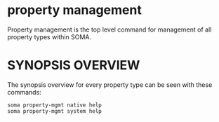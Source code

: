 # property management

Property management is the top level command for management of all
property types within SOMA.

# SYNOPSIS OVERVIEW

The synopsis overview for every property type can be seen with these
commands:

```
soma property-mgmt native help
soma property-mgmt system help
```
